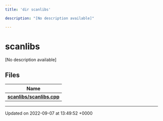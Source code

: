 ```yaml
---
title: 'dir scanlibs'

description: "[No description available]"

---
```


# scanlibs



[No description available]

## Files

| Name           |
| -------------- |
| **[scanlibs/scanlibs.cpp](/documentation/code/files/scanlibs_8cpp/#file-scanlibscpp)**  |






-------------------------------

Updated on 2022-09-07 at 13:49:52 +0000
